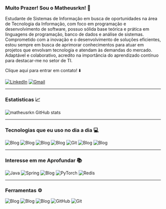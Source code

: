 
### Muito Prazer! Sou o Matheusrkn! 👋
Estudante de Sistemas de Informação em busca de oportunidades na área de Tecnologia da Informação, com foco em programação e desenvolvimento de software, possuo sólida base teórica e prática em linguagens de programação, banco de dados e análise de sistemas. Comprometido com a inovação e o desenvolvimento de soluções eficientes, estou sempre em busca de aprimorar conhecimentos para atuar em projetos que envolvam tecnologia e atendam às demandas do mercado. Adaptável e colaborativo, acredito na importância do aprendizado contínuo para destacar-me no setor de TI.

Clique aqui para entrar em contato! ⬇️

[![LinkedIn](https://img.shields.io/badge/LinkedIn-0077B5?style=for-the-badge&logo=linkedin&logoColor=white)](https://www.linkedin.com/in/matheus-lemesc)
[![Gmail](https://img.shields.io/badge/Gmail-D14836?style=for-the-badge&logo=gmail&logoColor=white)](mailto:lemescmath@gmail.com)

--- 

### Estatisticas 📈

![matheusrkn GitHub stats](https://github-readme-stats.vercel.app/api?username=matheusrkn&theme=vue-dark&show_icons=true)

---

### Tecnologias que eu uso no dia a dia 💻

![Blog](https://img.shields.io/badge/Python-3776AB?style=for-the-badge&logo=python&logoColor=white)
![Blog](https://img.shields.io/badge/HTML-239120?style=for-the-badge&logo=html5&logoColor=white)
![Blog](https://img.shields.io/badge/CSS-20B2AA?&style=for-the-badge&logo=css3&logoColor=white)
![Blog](https://img.shields.io/badge/JavaScript-323330?style=for-the-badge&logo=javascript&logoColor=F7DF1E)
![Git](https://img.shields.io/badge/Git-F05032?style=for-the-badge&logo=git&logoColor=white)
![Blog](https://img.shields.io/badge/MySQL-5353EC?style=for-the-badge&logo=mysql&logoColor=white)
![Blog](https://img.shields.io/badge/PostgreSQL-316192?style=for-the-badge&logo=postgresql&logoColor=white)

---

### Interesse em me Aprofundar 📚

![Java](https://img.shields.io/badge/java-%23ED8B00.svg?style=for-the-badge&logo=openjdk&logoColor=white)
![Spring](https://img.shields.io/badge/spring-%236DB33F.svg?style=for-the-badge&logo=spring&logoColor=white)
![Blog](https://img.shields.io/badge/Angular-7b6cab.svg?style=for-the-badge&logo=angular&logoColor=white)
![PyTorch](https://img.shields.io/badge/PyTorch-EE4C2C?style=for-the-badge&logo=pytorch&logoColor=white)
![Redis](https://img.shields.io/badge/Redis-DC382D?style=for-the-badge&logo=redis&logoColor=white)

---

### Ferramentas ⚙️

![Blog](https://img.shields.io/badge/IntelliJ_IDEA-000000.svg?style=for-the-badge&logo=intellij-idea&logoColor=white)
![Blog](https://img.shields.io/badge/PyCharm-b38bff.svg?&style=for-the-badge&logo=PyCharm&logoColor=white)
![Blog](https://img.shields.io/badge/Visual_Studio_Code-0078D4?style=for-the-badge&logo=visual%20studio%20code&logoColor=white)
![GitHub](https://img.shields.io/badge/github-%23121011.svg?style=for-the-badge&logo=github&logoColor=white)
![Git](https://img.shields.io/badge/Git-F05032?style=for-the-badge&logo=git&logoColor=white)

